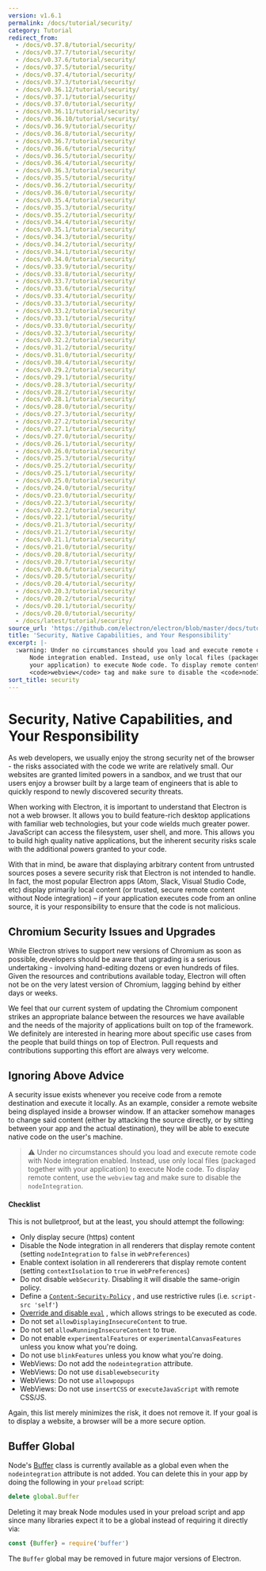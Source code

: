 ```yaml
---
version: v1.6.1
permalink: /docs/tutorial/security/
category: Tutorial
redirect_from:
  - /docs/v0.37.8/tutorial/security/
  - /docs/v0.37.7/tutorial/security/
  - /docs/v0.37.6/tutorial/security/
  - /docs/v0.37.5/tutorial/security/
  - /docs/v0.37.4/tutorial/security/
  - /docs/v0.37.3/tutorial/security/
  - /docs/v0.36.12/tutorial/security/
  - /docs/v0.37.1/tutorial/security/
  - /docs/v0.37.0/tutorial/security/
  - /docs/v0.36.11/tutorial/security/
  - /docs/v0.36.10/tutorial/security/
  - /docs/v0.36.9/tutorial/security/
  - /docs/v0.36.8/tutorial/security/
  - /docs/v0.36.7/tutorial/security/
  - /docs/v0.36.6/tutorial/security/
  - /docs/v0.36.5/tutorial/security/
  - /docs/v0.36.4/tutorial/security/
  - /docs/v0.36.3/tutorial/security/
  - /docs/v0.35.5/tutorial/security/
  - /docs/v0.36.2/tutorial/security/
  - /docs/v0.36.0/tutorial/security/
  - /docs/v0.35.4/tutorial/security/
  - /docs/v0.35.3/tutorial/security/
  - /docs/v0.35.2/tutorial/security/
  - /docs/v0.34.4/tutorial/security/
  - /docs/v0.35.1/tutorial/security/
  - /docs/v0.34.3/tutorial/security/
  - /docs/v0.34.2/tutorial/security/
  - /docs/v0.34.1/tutorial/security/
  - /docs/v0.34.0/tutorial/security/
  - /docs/v0.33.9/tutorial/security/
  - /docs/v0.33.8/tutorial/security/
  - /docs/v0.33.7/tutorial/security/
  - /docs/v0.33.6/tutorial/security/
  - /docs/v0.33.4/tutorial/security/
  - /docs/v0.33.3/tutorial/security/
  - /docs/v0.33.2/tutorial/security/
  - /docs/v0.33.1/tutorial/security/
  - /docs/v0.33.0/tutorial/security/
  - /docs/v0.32.3/tutorial/security/
  - /docs/v0.32.2/tutorial/security/
  - /docs/v0.31.2/tutorial/security/
  - /docs/v0.31.0/tutorial/security/
  - /docs/v0.30.4/tutorial/security/
  - /docs/v0.29.2/tutorial/security/
  - /docs/v0.29.1/tutorial/security/
  - /docs/v0.28.3/tutorial/security/
  - /docs/v0.28.2/tutorial/security/
  - /docs/v0.28.1/tutorial/security/
  - /docs/v0.28.0/tutorial/security/
  - /docs/v0.27.3/tutorial/security/
  - /docs/v0.27.2/tutorial/security/
  - /docs/v0.27.1/tutorial/security/
  - /docs/v0.27.0/tutorial/security/
  - /docs/v0.26.1/tutorial/security/
  - /docs/v0.26.0/tutorial/security/
  - /docs/v0.25.3/tutorial/security/
  - /docs/v0.25.2/tutorial/security/
  - /docs/v0.25.1/tutorial/security/
  - /docs/v0.25.0/tutorial/security/
  - /docs/v0.24.0/tutorial/security/
  - /docs/v0.23.0/tutorial/security/
  - /docs/v0.22.3/tutorial/security/
  - /docs/v0.22.2/tutorial/security/
  - /docs/v0.22.1/tutorial/security/
  - /docs/v0.21.3/tutorial/security/
  - /docs/v0.21.2/tutorial/security/
  - /docs/v0.21.1/tutorial/security/
  - /docs/v0.21.0/tutorial/security/
  - /docs/v0.20.8/tutorial/security/
  - /docs/v0.20.7/tutorial/security/
  - /docs/v0.20.6/tutorial/security/
  - /docs/v0.20.5/tutorial/security/
  - /docs/v0.20.4/tutorial/security/
  - /docs/v0.20.3/tutorial/security/
  - /docs/v0.20.2/tutorial/security/
  - /docs/v0.20.1/tutorial/security/
  - /docs/v0.20.0/tutorial/security/
  - /docs/latest/tutorial/security/
source_url: 'https://github.com/electron/electron/blob/master/docs/tutorial/security.md'
title: 'Security, Native Capabilities, and Your Responsibility'
excerpt: |-
  :warning: Under no circumstances should you load and execute remote code with
      Node integration enabled. Instead, use only local files (packaged together with
      your application) to execute Node code. To display remote content, use the
      <code>webview</code> tag and make sure to disable the <code>nodeIntegration</code>.
sort_title: security
---
```

# Security, Native Capabilities, and Your Responsibility

As web developers, we usually enjoy the strong security net of the browser - the risks associated with the code we write are relatively small. Our websites are granted limited powers in a sandbox, and we trust that our users enjoy a browser built by a large team of engineers that is able to quickly respond to newly discovered security threats.

When working with Electron, it is important to understand that Electron is not a web browser. It allows you to build feature-rich desktop applications with familiar web technologies, but your code wields much greater power. JavaScript can access the filesystem, user shell, and more. This allows you to build high quality native applications, but the inherent security risks scale with the additional powers granted to your code.

With that in mind, be aware that displaying arbitrary content from untrusted sources poses a severe security risk that Electron is not intended to handle. In fact, the most popular Electron apps (Atom, Slack, Visual Studio Code, etc) display primarily local content (or trusted, secure remote content without Node integration) – if your application executes code from an online source, it is your responsibility to ensure that the code is not malicious.

## Chromium Security Issues and Upgrades

While Electron strives to support new versions of Chromium as soon as possible, developers should be aware that upgrading is a serious undertaking - involving hand-editing dozens or even hundreds of files. Given the resources and contributions available today, Electron will often not be on the very latest version of Chromium, lagging behind by either days or weeks.

We feel that our current system of updating the Chromium component strikes an appropriate balance between the resources we have available and the needs of the majority of applications built on top of the framework. We definitely are interested in hearing more about specific use cases from the people that build things on top of Electron. Pull requests and contributions supporting this effort are always very welcome.

## Ignoring Above Advice

A security issue exists whenever you receive code from a remote destination and execute it locally. As an example, consider a remote website being displayed inside a browser window. If an attacker somehow manages to change said content (either by attacking the source directly, or by sitting between your app and the actual destination), they will be able to execute native code on the user's machine.

> :warning: Under no circumstances should you load and execute remote code with Node integration enabled. Instead, use only local files (packaged together with your application) to execute Node code. To display remote content, use the `webview` tag and make sure to disable the `nodeIntegration`.

#### Checklist

This is not bulletproof, but at the least, you should attempt the following:

*   Only display secure (https) content
*   Disable the Node integration in all renderers that display remote content (setting `nodeIntegration` to `false` in `webPreferences`)
*   Enable context isolation in all rendererers that display remote content (setting `contextIsolation` to `true` in `webPreferences`)
*   Do not disable `webSecurity`. Disabling it will disable the same-origin policy.
*   Define a [`Content-Security-Policy`](http://www.html5rocks.com/en/tutorials/security/content-security-policy/) , and use restrictive rules (i.e. `script-src 'self'`)
*   [Override and disable `eval`](https://github.com/nylas/N1/blob/0abc5d5defcdb057120d726b271933425b75b415/static/index.js#L6-L8) , which allows strings to be executed as code.
*   Do not set `allowDisplayingInsecureContent` to true.
*   Do not set `allowRunningInsecureContent` to true.
*   Do not enable `experimentalFeatures` or `experimentalCanvasFeatures` unless you know what you're doing.
*   Do not use `blinkFeatures` unless you know what you're doing.
*   WebViews: Do not add the `nodeintegration` attribute.
*   WebViews: Do not use `disablewebsecurity`
*   WebViews: Do not use `allowpopups`
*   WebViews: Do not use `insertCSS` or `executeJavaScript` with remote CSS/JS.

Again, this list merely minimizes the risk, it does not remove it. If your goal is to display a website, a browser will be a more secure option.

## Buffer Global

Node's [Buffer](https://nodejs.org/api/buffer.html) class is currently available as a global even when the `nodeintegration` attribute is not added. You can delete this in your app by doing the following in your `preload` script:

```js
delete global.Buffer
```

Deleting it may break Node modules used in your preload script and app since many libraries expect it to be a global instead of requiring it directly via:

```js
const {Buffer} = require('buffer')
```

The `Buffer` global may be removed in future major versions of Electron.
